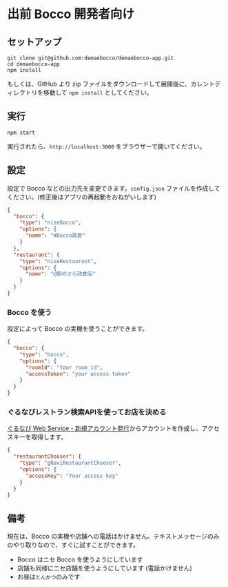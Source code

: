 # 出前 Bocco 開発者向け
## セットアップ
```
git clone git@github.com:demaebocco/demaebocco-app.git
cd demaebocco-app
npm install
```

もしくは、GitHub より zip ファイルをダウンロードして展開後に、カレントディレクトリを移動して `npm install` としてください。


## 実行
```
npm start
```

実行されたら、`http://localhost:3000` をブラウザーで開いてください。


## 設定
設定で Bocco などの出力先を変更できます。`config.json` ファイルを作成してください。(修正後はアプリの再起動をおねがいします)

```json
{
  "bocco": {
    "type": "niseBocco",
    "options": {
      "name": "#Bocco政倉"
    }
  },
  "restaurant": {
    "type": "niseRestaurant",
    "options": {
      "name": "@銀のさら政倉店"
    }
  }
}
```


### Bocco を使う
設定によって Bocco の実機を使うことができます。

```json
{
  "bocco": {
    "type": "bocco",
    "options": {
      "roomId": "Your room id",
      "accessToken": "your access token"
    }
  }
}
```

### ぐるなびレストラン検索APIを使ってお店を決める
[ぐるなび Web Service - 新規アカウント発行](https://ssl.gnavi.co.jp/api/regist.php)からアカウントを作成し、アクセスキーを取得します。

```json
{
  "restaurantChooser": {
    "type": "gNaviRestaurantChooser",
    "options": {
      "accessKey": "Your access key"
    }
  }
}
```

## 備考
現在は、Bocco の実機や店舗への電話はかけません。テキストメッセージのみのやり取りなので、すぐに試すことができます。

* Bocco はニセ Bocco を使うようにしています
* 店舗も同様にニセ店舗を使うようにしています (電話かけません)
* お昼は`とんかつ`のみです
